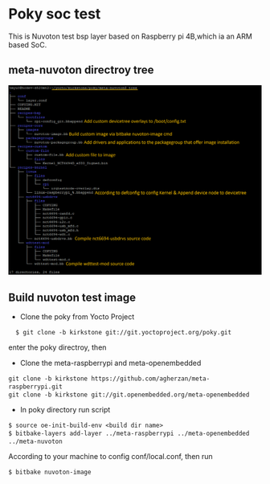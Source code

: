 # Poky soc test
This is Nuvoton test bsp layer based on Raspberry pi 4B,which ia an ARM based SoC.
## meta-nuvoton directroy tree
![image](https://github.com/NTC-CCBG/poky-soc-test/blob/main/meta-nuvoton.png)
## Build nuvoton test image
* Clone the poky from Yocto Project
```
  $ git clone -b kirkstone git://git.yoctoproject.org/poky.git
```
enter the poky directroy, then
* Clone the meta-raspberrypi and meta-openembedded
```
git clone -b kirkstone https://github.com/agherzan/meta-raspberrypi.git
git clone -b kirkstone git://git.openembedded.org/meta-openembedded
```
* In poky directory run script
```
$ source oe-init-build-env <build dir name>
$ bitbake-layers add-layer ../meta-raspberrypi ../meta-openembedded ../meta-nuvoton
```
According to your machine to config conf/local.conf, then run
```
$ bitbake nuvoton-image
```
